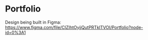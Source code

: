# Portfolio

Design being built in Figma: https://www.figma.com/file/CIZIhtOyjjQutPRTklTVOI/Portfolio?node-id=0%3A1
